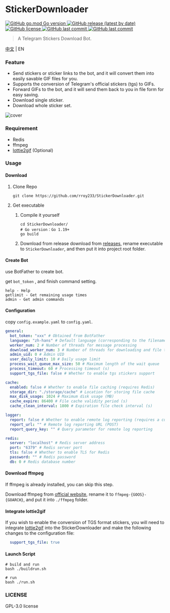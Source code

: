 # StickerDownloader
<p>
   <a href="https://github.com/rroy233/StickerDownloader">
      <img alt="GitHub go.mod Go version" src="https://img.shields.io/github/go-mod/go-version/rroy233/StickerDownloader?style=flat-square">
   </a>
   <a href="https://github.com/rroy233/StickerDownloader/releases">
      <img alt="GitHub release (latest by date)" src="https://img.shields.io/github/v/release/rroy233/StickerDownloader?style=flat-square">
   </a>
   <a href="https://github.com/rroy233/StickerDownloader/blob/main/LICENSE">
      <img alt="GitHub license" src="https://img.shields.io/github/license/rroy233/StickerDownloader?style=flat-square">
   </a>
   <a href="https://github.com/rroy233/StickerDownloader/commits/main">
      <img alt="GitHub last commit" src="https://img.shields.io/github/last-commit/rroy233/StickerDownloader?style=flat-square">
   </a>
    <a href="https://t.me/stickers_download_bot">
      <img alt="GitHub last commit" src="https://img.shields.io/badge/demo-%40stickers__download__bot-green?style=flat-square">
   </a>
</p>

> A Telegram Stickers Download Bot.

[中文](README.md) | EN

### Feature

* Send stickers or sticker links to the bot, and it will convert them into easily savable GIF files for you.
* Supports the conversion of Telegram's official stickers (tgs) to GIFs.
* Forward GIFs to the bot, and it will send them back to you in file form for easy saving.
* Download single sticker.
* Download whole sticker set.

![cover](docs/demo.gif)

### Requirement

- Redis
- ffmpeg
- [lottie2gif](https://github.com/rroy233/lottie2gif) (Optional)

### Usage

#### Download

1. Clone Repo

   ```shell
   git clone https://github.com/rroy233/StickerDownloader.git
   ```

2. Get executable

    1. Compile it yourself

       ```shell
       cd StickerDownloader/
       # Go version：Go 1.19+
       go build
       ```
    2. Download from release
       download from [releases](https://github.com/rroy233/StickerDownloader/releases), rename executable to `StickerDownloader`, and then put it into project root folder.


#### Create Bot

use BotFather to create bot.

get `bot_token` , and finish command setting.

```
help - Help
getlimit - Get remaining usage times
admin - Get admin commands
```

#### Configuration

copy `config.example.yaml` to `config.yaml`.

```yaml
general:
  bot_token: "xxx" # Obtained from BotFather
  language: "zh-hans" # Default language (corresponding to the filename in the /languages folder)
  worker_num: 2 # Number of threads for message processing
  download_worker_num: 3 # Number of threads for downloading and file transcoding
  admin_uid: 0 # Admin UID
  user_daily_limit: 10 # Daily usage limit
  process_wait_queue_max_size: 50 # Maximum length of the wait queue
  process_timeout: 60 # Processing timeout (s)
  support_tgs_file: false # Whether to enable tgs stickers support

cache:
  enabled: false # Whether to enable file caching (requires Redis)
  storage_dir: "./storage/cache" # Location for storing file cache
  max_disk_usage: 1024 # Maximum disk usage (MB)
  cache_expire: 86400 # File cache validity period (s)
  cache_clean_interval: 1800 # Expiration file check interval (s)

logger:
  report: false # Whether to enable remote log reporting (requires a custom receiver, see https://github.com/rroy233/logger)
  report_url: "" # Remote log reporting URL (POST)
  report_query_key: "" # Query parameter for remote log reporting

redis:
  server: "localhost" # Redis server address
  port: "6379" # Redis server port
  tls: false # Whether to enable TLS for Redis
  password: "" # Redis password
  db: 0 # Redis database number
```

#### Download ffmpeg

If ffmpeg is already installed, you can skip this step.

Download ffmpeg from [official website](https://ffmpeg.org/),  rename it to `ffmpeg-{GOOS}-{GOARCH}`, and put it into `./ffmpeg` folder.

#### Integrate lottie2gif

If you wish to enable the conversion of TGS format stickers, you will need to integrate [lottie2gif](https://github.com/rroy233/lottie2gif) into the StickerDownloader and make the following changes to the configuration file:

```yaml
  support_tgs_file: true
```

#### Launch Script

```shell
# build and run
bash ./buildrun.sh 

# run
bash ./run.sh 
```

### LICENSE
GPL-3.0 license